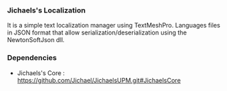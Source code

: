 ### Jichaels's Localization

It is a simple text localization manager using TextMeshPro. Languages files in JSON format that allow serialization/deserialization using the NewtonSoftJson dll.


### Dependencies

  * Jichaels's Core : https://github.com/Jichael/JichaelsUPM.git#JichaelsCore
